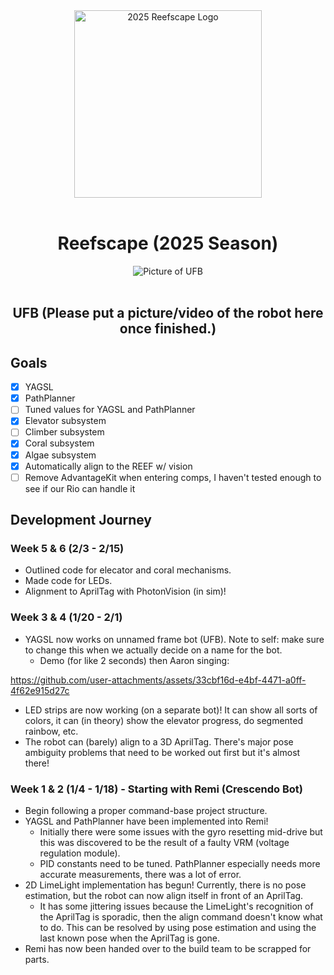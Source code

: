 <div align="center">  
  <img src="https://www.firstinspires.org/sites/default/files/2024-banner/frc_reefscape.gif" width="300" alt="2025 Reefscape Logo"/><br/>
  <br>
  <h1>Reefscape (2025 Season)</h1>
</div>

<div align="center">  
  <img src="" alt="Picture of UFB"/><br/>
  <br>
  <h2>UFB (Please put a picture/video of the robot here once finished.)</h2>
</div>


## Goals
- [X] YAGSL
- [X] PathPlanner
- [ ] Tuned values for YAGSL and PathPlanner
- [X] Elevator subsystem
- [ ] Climber subsystem
- [X] Coral subsystem
- [X] Algae subsystem
- [X] Automatically align to the REEF w/ vision
- [ ] Remove AdvantageKit when entering comps, I haven't tested enough to see if our Rio can handle it

## Development Journey

### Week 5 & 6 (2/3 - 2/15)
* Outlined code for elecator and coral mechanisms.
* Made code for LEDs.
* Alignment to AprilTag with PhotonVision (in sim)!

### Week 3 & 4 (1/20 - 2/1)
* YAGSL now works on unnamed frame bot (UFB). Note to self: make sure to change this when we actually decide on a name for the bot.
  * Demo (for like 2 seconds) then Aaron singing:
  
https://github.com/user-attachments/assets/33cbf16d-e4bf-4471-a0ff-4f62e915d27c

* LED strips are now working (on a separate bot)! It can show all sorts of colors, it can (in theory) show the elevator progress, do segmented rainbow, etc.
* The robot can (barely) align to a 3D AprilTag. There's major pose ambiguity problems that need to be worked out first but it's almost there!
 
### Week 1 & 2 (1/4 - 1/18) - Starting with Remi (Crescendo Bot)
* Begin following a proper command-base project structure.
* YAGSL and PathPlanner have been implemented into Remi!
  * Initially there were some issues with the gyro resetting mid-drive but this was discovered to be the result of a faulty VRM (voltage regulation module).
  * PID constants need to be tuned. PathPlanner especially needs more accurate measurements, there was a lot of error.
* 2D LimeLight implementation has begun! Currently, there is no pose estimation, but the robot can now align itself in front of an AprilTag.
  * It has some jittering issues because the LimeLight's recognition of the AprilTag is sporadic, then the align command doesn't know what to do. This can be resolved by using pose estimation and using the last known pose when the AprilTag is gone.
* Remi has now been handed over to the build team to be scrapped for parts.
